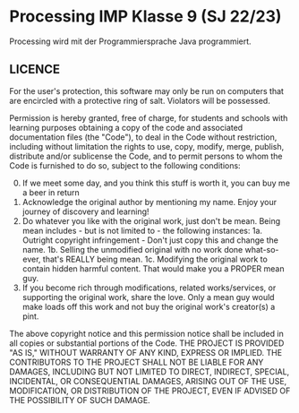 # Processing IMP Klasse 9 (SJ 22/23)
Processing wird mit der Programmiersprache Java programmiert.  



## LICENCE
For the user's protection, this software may only be run on computers that are encircled with a protective ring of salt.
Violators will be possessed.

Permission is hereby granted, free of charge, for students and schools with learning purposes obtaining a copy of the code and associated documentation files (the "Code"), to deal in the Code without restriction, including without limitation the rights to use, copy, modify, merge, publish, distribute and/or sublicense the Code, and to permit persons to whom the Code is furnished to do so, subject to the following conditions:
  
  0. If we meet some day, and you think
this stuff is worth it, you can buy me a beer in return
  1. Acknowledge the original author by mentioning my name. Enjoy your journey of discovery and learning!
  2. Do whatever you like with the original work, just don't be mean.
     Being mean includes - but is not limited to - the following instances:
  1a. Outright copyright infringement - Don't just copy this and change the name.
   1b. Selling the unmodified original with no work done what-so-ever, that's REALLY being mean.
   1c. Modifying the original work to contain hidden harmful content. That would make you a PROPER mean guy.
  3. If you become rich through modifications, related works/services, or supporting the original work, share the love. Only a mean guy would make loads off this work and not buy the original work's creator(s) a pint.

The above copyright notice and this permission notice shall be included in all copies or substantial portions of the Code.
THE PROJECT IS PROVIDED "AS IS," WITHOUT WARRANTY OF ANY KIND, EXPRESS OR IMPLIED. THE CONTRIBUTORS TO THE PROJECT SHALL NOT BE LIABLE FOR ANY DAMAGES, INCLUDING BUT NOT LIMITED TO DIRECT, INDIRECT, SPECIAL, INCIDENTAL, OR CONSEQUENTIAL DAMAGES, ARISING OUT OF THE USE, MODIFICATION, OR DISTRIBUTION OF THE PROJECT, EVEN IF ADVISED OF THE POSSIBILITY OF SUCH DAMAGE.
